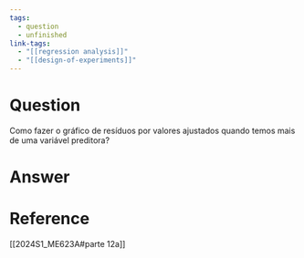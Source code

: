 ```yaml
---
tags:
  - question
  - unfinished
link-tags:
  - "[[regression analysis]]"
  - "[[design-of-experiments]]"
---
```

# Question
Como fazer o gráfico de resíduos por valores ajustados quando temos mais de uma variável preditora?
# Answer


# Reference
[[2024S1_ME623A#parte 12a]]
